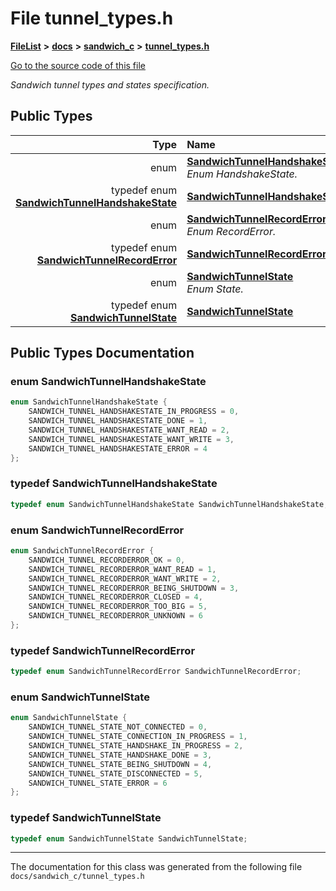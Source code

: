 

# File tunnel\_types.h



[**FileList**](files.md) **>** [**docs**](dir_49e56c817e5e54854c35e136979f97ca.md) **>** [**sandwich\_c**](dir_f6ef5a90171f1138cc160f006fc74f9c.md) **>** [**tunnel\_types.h**](tunnel__types_8h.md)

[Go to the source code of this file](tunnel__types_8h_source.md)

_Sandwich tunnel types and states specification._ 


















## Public Types

| Type | Name |
| ---: | :--- |
| enum  | [**SandwichTunnelHandshakeState**](#enum-sandwichtunnelhandshakestate)  <br>_Enum HandshakeState._  |
| typedef enum [**SandwichTunnelHandshakeState**](tunnel__types_8h.md#enum-sandwichtunnelhandshakestate) | [**SandwichTunnelHandshakeState**](#typedef-sandwichtunnelhandshakestate)  <br> |
| enum  | [**SandwichTunnelRecordError**](#enum-sandwichtunnelrecorderror)  <br>_Enum RecordError._  |
| typedef enum [**SandwichTunnelRecordError**](tunnel__types_8h.md#enum-sandwichtunnelrecorderror) | [**SandwichTunnelRecordError**](#typedef-sandwichtunnelrecorderror)  <br> |
| enum  | [**SandwichTunnelState**](#enum-sandwichtunnelstate)  <br>_Enum State._  |
| typedef enum [**SandwichTunnelState**](tunnel__types_8h.md#enum-sandwichtunnelstate) | [**SandwichTunnelState**](#typedef-sandwichtunnelstate)  <br> |
















































## Public Types Documentation




### enum SandwichTunnelHandshakeState 

```C++
enum SandwichTunnelHandshakeState {
    SANDWICH_TUNNEL_HANDSHAKESTATE_IN_PROGRESS = 0,
    SANDWICH_TUNNEL_HANDSHAKESTATE_DONE = 1,
    SANDWICH_TUNNEL_HANDSHAKESTATE_WANT_READ = 2,
    SANDWICH_TUNNEL_HANDSHAKESTATE_WANT_WRITE = 3,
    SANDWICH_TUNNEL_HANDSHAKESTATE_ERROR = 4
};
```






### typedef SandwichTunnelHandshakeState 

```C++
typedef enum SandwichTunnelHandshakeState SandwichTunnelHandshakeState;
```






### enum SandwichTunnelRecordError 

```C++
enum SandwichTunnelRecordError {
    SANDWICH_TUNNEL_RECORDERROR_OK = 0,
    SANDWICH_TUNNEL_RECORDERROR_WANT_READ = 1,
    SANDWICH_TUNNEL_RECORDERROR_WANT_WRITE = 2,
    SANDWICH_TUNNEL_RECORDERROR_BEING_SHUTDOWN = 3,
    SANDWICH_TUNNEL_RECORDERROR_CLOSED = 4,
    SANDWICH_TUNNEL_RECORDERROR_TOO_BIG = 5,
    SANDWICH_TUNNEL_RECORDERROR_UNKNOWN = 6
};
```






### typedef SandwichTunnelRecordError 

```C++
typedef enum SandwichTunnelRecordError SandwichTunnelRecordError;
```






### enum SandwichTunnelState 

```C++
enum SandwichTunnelState {
    SANDWICH_TUNNEL_STATE_NOT_CONNECTED = 0,
    SANDWICH_TUNNEL_STATE_CONNECTION_IN_PROGRESS = 1,
    SANDWICH_TUNNEL_STATE_HANDSHAKE_IN_PROGRESS = 2,
    SANDWICH_TUNNEL_STATE_HANDSHAKE_DONE = 3,
    SANDWICH_TUNNEL_STATE_BEING_SHUTDOWN = 4,
    SANDWICH_TUNNEL_STATE_DISCONNECTED = 5,
    SANDWICH_TUNNEL_STATE_ERROR = 6
};
```






### typedef SandwichTunnelState 

```C++
typedef enum SandwichTunnelState SandwichTunnelState;
```




------------------------------
The documentation for this class was generated from the following file `docs/sandwich_c/tunnel_types.h`

